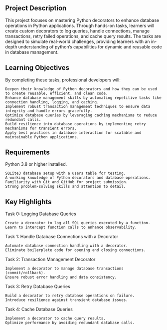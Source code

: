 ## Project Description
This project focuses on mastering Python decorators to enhance database operations in Python applications.
Through hands-on tasks, learners will create custom decorators to log queries, handle connections,
manage transactions, retry failed operations, and cache query results.
The tasks are designed to simulate real-world challenges, providing learners with an in-depth understanding of 
python’s capabilities for dynamic and reusable code in database management.

## Learning Objectives

By completing these tasks, professional developers will:

	Deepen their knowledge of Python decorators and how they can be used to create reusable, efficient, and clean code.
	Enhance database management skills by automating repetitive tasks like connection handling, logging, and caching.
	Implement robust transaction management techniques to ensure data integrity and handle errors gracefully.
	Optimize database queries by leveraging caching mechanisms to reduce redundant calls.
	Build resilience into database operations by implementing retry mechanisms for transient errors.
	Apply best practices in database interaction for scalable and maintainable Python applications.

## Requirements

Python 3.8 or higher installed.

	SQLite3 database setup with a users table for testing.
	A working knowledge of Python decorators and database operations.
	Familiarity with Git and GitHub for project submission.
	Strong problem-solving skills and attention to detail.

## Key Highlights

Task 0: Logging Database Queries

	Create a decorator to log all SQL queries executed by a function.
	Learn to intercept function calls to enhance observability.

Task 1: Handle Database Connections with a Decorator

	Automate database connection handling with a decorator.
	Eliminate boilerplate code for opening and closing connections.

Task 2: Transaction Management Decorator

	Implement a decorator to manage database transactions (commit/rollback).
	Ensure robust error handling and data consistency.

Task 3: Retry Database Queries

	Build a decorator to retry database operations on failure.
	Introduce resilience against transient database issues.

Task 4: Cache Database Queries

	Implement a decorator to cache query results.
	Optimize performance by avoiding redundant database calls.
